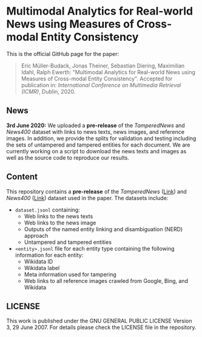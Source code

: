 # Multimodal Analytics for Real-world News using Measures of Cross-modal Entity Consistency
This is the official GitHub page for the paper:

> Eric Müller-Budack, Jonas Theiner, Sebastian Diering, Maximilian Idahl, Ralph Ewerth:
"Multimodal Analytics for Real-world News using Measures of Cross-modal Entity Consistency".
Accepted for publication in: *International Conference on Multimedia Retrieval (ICMR)*, Dublin, 2020.

## News

**3rd June 2020:** We uploaded a **pre-release** of the *TamperedNews* and *News400* dataset with links to news texts, 
news images, and reference images. In addition, we provide the splits for validation and testing including the sets of 
untampered and tampered entities for each document. We are currently working on a script to download the news texts and 
images as well as the source code to reproduce our results. 

## Content

This repository contains a **pre-release** of the 
*TamperedNews* ([Link](https://github.com/TIBHannover/cross-modal_entity_consistency/releases/download/0.1/tamperednews.tar.gz)) 
and *News400* ([Link](https://github.com/TIBHannover/cross-modal_entity_consistency/releases/download/0.1/news400.tar.gz)) 
dataset used in the paper. The datasets include:

- ```dataset.jsonl``` containing:
    - Web links to the news texts
    - Web links to the news image
    - Outputs of the named entity linking and disambiguation (NERD) approach
    - Untampered and tampered entities
- ```<entity>.jsonl``` file for each entity type containing the following information for each entity:
    - Wikidata ID
    - Wikidata label
    - Meta information used for tampering
    - Web links to all reference images crawled from Google, Bing, and Wikidata

## LICENSE

This work is published under the GNU GENERAL PUBLIC LICENSE Version 3, 29 June 2007. For details please check the
LICENSE file in the repository.